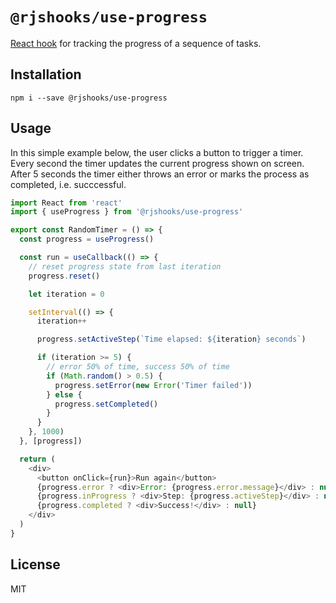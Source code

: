 # `@rjshooks/use-progress`

[React hook](https://reactjs.org/docs/hooks-intro.html) for tracking the progress of a sequence of tasks.


## Installation

```shell
npm i --save @rjshooks/use-progress
```

## Usage

In this simple example below, the user clicks a button to trigger a timer. Every second the timer 
updates the current progress shown on screen. After 5 seconds the timer either throws an error or marks 
the process as completed, i.e. succcessful.

```js
import React from 'react'
import { useProgress } from '@rjshooks/use-progress'

export const RandomTimer = () => {
  const progress = useProgress()

  const run = useCallback(() => {
    // reset progress state from last iteration
    progress.reset()

    let iteration = 0

    setInterval(() => {
      iteration++

      progress.setActiveStep(`Time elapsed: ${iteration} seconds`)

      if (iteration >= 5) {
        // error 50% of time, success 50% of time
        if (Math.random() > 0.5) {
          progress.setError(new Error('Timer failed'))
        } else {
          progress.setCompleted()
        }
      }
    }, 1000)
  }, [progress])

  return (
    <div>
      <button onClick={run}>Run again</button>
      {progress.error ? <div>Error: {progress.error.message}</div> : null}
      {progress.inProgress ? <div>Step: {progress.activeStep}</div> : null}
      {progress.completed ? <div>Success!</div> : null}
    </div>
  )
} 
```

## License

MIT